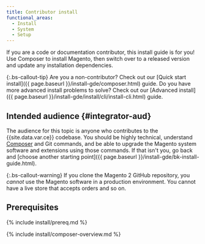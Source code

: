 ```yaml
---
title: Contributor install
functional_areas:
  - Install
  - System
  - Setup
---
```


If you are a code or documentation contributor, this install guide is for you! Use Composer to install Magento, then switch over to a released version and update any installation dependencies.

{:.bs-callout-tip}
Are you a non-contributor? Check out our [Quick start install]({{ page.baseurl }}/install-gde/composer.html) guide. Do you have more advanced install problems to solve? Check out our [Advanced install]({{ page.baseurl }}/install-gde/install/cli/install-cli.html) guide.

## Intended audience {#integrator-aud}

The audience for this topic is anyone who contributes to the {{site.data.var.ce}} codebase.
You should be highly technical, understand [Composer](https://glossary.magento.com/composer) and Git commands, and be able to upgrade the Magento system software and extensions using those commands. If that isn't you, go back and [choose another starting point]({{ page.baseurl }}/install-gde/bk-install-guide.html).

{:.bs-callout-warning}
If you clone the Magento 2 GitHub repository, you _cannot_ use the Magento software in a production environment.
You cannot have a live store that accepts orders and so on.

## Prerequisites

{% include install/prereq.md %}

{% include install/composer-overview.md %}